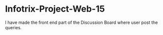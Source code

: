 # Infotrix-Project-Web-15
I have made the front end part of the Discussion Board where user post the queries.
